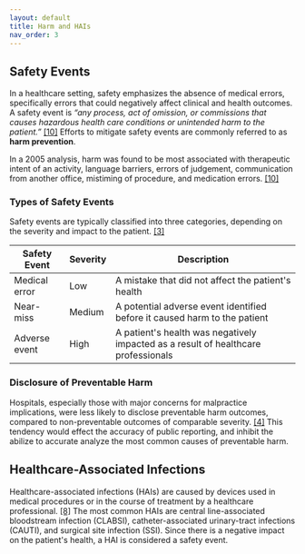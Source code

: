 ```yaml
---
layout: default
title: Harm and HAIs
nav_order: 3
---
```


## Safety Events
In a healthcare setting, safety emphasizes the absence of medical errors, specifically errors that could negatively affect clinical and health outcomes. A safety event is _“any process, act of omission, or commissions that causes hazardous health care conditions or unintended harm to the patient.”_ [[10]](https://rauchb.github.io/HCM-5101/sources.html#10) Efforts to mitigate safety events are commonly referred to as **harm prevention**. 

In a 2005 analysis, harm was found to be most associated with therapeutic intent of an activity, language barriers, errors of judgement, communication from another office, mistiming of procedure, and medication errors. [[10]](https://rauchb.github.io/HCM-5101/sources.html#10) 

### Types of Safety Events
Safety events are typically classified into three categories, depending on the severity and impact to the patient. [[3]](https://rauchb.github.io/HCM-5101/sources.html#3)  

| Safety Event | Severity | Description |
|---|---|---|
| Medical error | Low | A mistake that did not affect the patient's health |
| Near-miss | Medium | A potential adverse event identified before it caused harm to the patient |
| Adverse event | High | A patient's health was negatively impacted as a result of healthcare professionals |

### Disclosure of Preventable Harm

Hospitals, especially those with major concerns for malpractice implications, were less likely to disclose preventable harm outcomes, compared to non-preventable outcomes of comparable severity. [[4]](https://rauchb.github.io/HCM-5101/sources.html#4) This tendency would effect the accuracy of public reporting, and inhibit the abilize to accurate analyze the most common causes of preventable harm. 

## Healthcare-Associated Infections
Healthcare-associated infections (HAIs) are caused by devices used in medical procedures or in the course of treatment by a healthcare professional. [[8]](https://rauchb.github.io/HCM-5101/sources.html#8) The most common HAIs are central line-associated bloodstream infection (CLABSI), catheter-associated urinary-tract infections (CAUTI), and surgical site infection (SSI). Since there is a negative impact on the patient's health, a HAI is considered a safety event. 